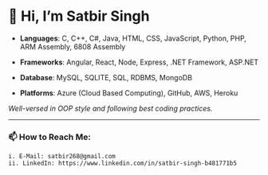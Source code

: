 # 👋 Hi, I’m Satbir Singh

- **Languages**:  C, C++, C#, Java, HTML, CSS, JavaScript, Python, PHP, ARM Assembly, 6808 Assembly

- **Frameworks**: Angular, React, Node, Express, .NET Framework, ASP.NET

- **Database**: MySQL, SQLITE, SQL, RDBMS, MongoDB

- **Platforms**: Azure (Cloud Based Computing), GitHub, AWS, Heroku

*Well-versed in OOP style and following best coding practices.*

---

### 📫 How to Reach Me:

    i. E-Mail: satbir268@gmail.com
    ii. LinkedIn: https://www.linkedin.com/in/satbir-singh-b481771b5
